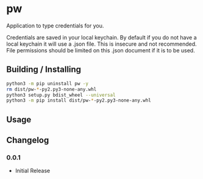 # pw
 Application to type credentials for you.

Credentials are saved in your local keychain. By default if you do not have a local keychain it will use a .json file. This is insecure and not recommended. File permissions should be limited on this .json document if it is to be used.

## Building / Installing

```bash
python3 -m pip uninstall pw -y
rm dist/pw-*-py2.py3-none-any.whl
python3 setup.py bdist_wheel --universal
python3 -m pip install dist/pw-*-py2.py3-none-any.whl
```

## Usage


## Changelog

### 0.0.1
- Initial Release


